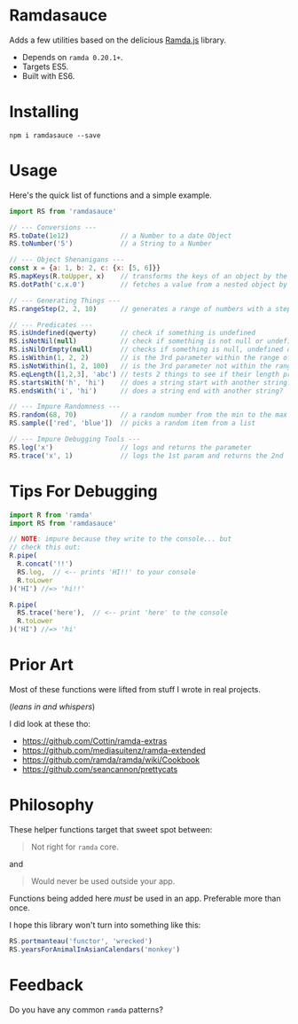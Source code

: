 # Ramdasauce

Adds a few utilities based on the delicious [Ramda.js](http://ramdajs.com/) library.

* Depends on `ramda 0.20.1+`.
* Targets ES5.
* Built with ES6.


# Installing

`npm i ramdasauce --save`


# Usage

Here's the quick list of functions and a simple example.

```js
import RS from 'ramdasauce'

// --- Conversions ---
RS.toDate(1e12)             // a Number to a date Object
RS.toNumber('5')            // a String to a Number

// --- Object Shenanigans ---
const x = {a: 1, b: 2, c: {x: [5, 6]}}
RS.mapKeys(R.toUpper, x)    // transforms the keys of an object by the function
RS.dotPath('c.x.0')         // fetches a value from a nested object by a string path

// --- Generating Things ---
RS.rangeStep(2, 2, 10)      // generates a range of numbers with a step

// --- Predicates ---
RS.isUndefined(qwerty)      // check if something is undefined
RS.isNotNil(null)           // check if something is not null or undefined
RS.isNilOrEmpty(null)       // checks if something is null, undefined or R.isEmpty
RS.isWithin(1, 2, 2)        // is the 3rd parameter within the range of 1st through 2nd?
RS.isNotWithin(1, 2, 100)   // is the 3rd parameter not within the range of 1st through 2nd?
RS.eqLength([1,2,3], 'abc') // tests 2 things to see if their length properties are the same
RS.startsWith('h', 'hi')    // does a string start with another string?
RS.endsWith('i', 'hi')      // does a string end with another string?

// --- Impure Randomness ---
RS.random(68, 70)           // a random number from the min to the max included
RS.sample(['red', 'blue'])  // picks a random item from a list

// --- Impure Debugging Tools ---
RS.log('x')                 // logs and returns the parameter
RS.trace('x', 1)            // logs the 1st param and returns the 2nd
```

# Tips For Debugging
```js
import R from 'ramda'
import RS from 'ramdasauce'

// NOTE: impure because they write to the console... but
// check this out:
R.pipe(
  R.concat('!!')
  RS.log,  // <-- prints 'HI!!' to your console
  R.toLower
)('HI') //=> 'hi!!'

R.pipe(
  RS.trace('here'),  // <-- print 'here' to the console
  R.toLower
)('HI') //=> 'hi'
```

# Prior Art

Most of these functions were lifted from stuff I wrote in real projects.

(*leans in and whispers*)

I did look at these tho:

* https://github.com/Cottin/ramda-extras
* https://github.com/mediasuitenz/ramda-extended
* https://github.com/ramda/ramda/wiki/Cookbook
* https://github.com/seancannon/prettycats


# Philosophy

These helper functions target that sweet spot between:

> Not right for `ramda` core.

and

> Would never be used outside your app.

Functions being added here *must* be used in an app.  Preferable more than once.

I hope this library won't turn into something like this:

```js
RS.portmanteau('functor', 'wrecked')
RS.yearsForAnimalInAsianCalendars('monkey')
```


# Feedback

Do you have any common `ramda` patterns?
